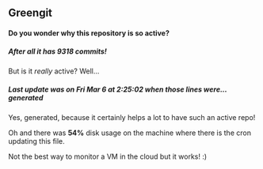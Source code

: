 ## Greengit

#### Do you wonder why this repository is so active?

##### After all it has 9318 commits!

But is it *really* active? Well...

##### Last update was on Fri Mar 6 at 2:25:02 when those lines were... generated

Yes, generated, because it certainly helps a lot to have such an active repo!

Oh and there was **54%** disk usage on the machine
where there is the cron updating this file.

Not the best way to monitor a VM in the cloud but it works! :)
